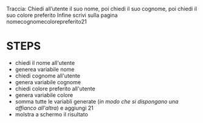 Traccia:
Chiedi all’utente il suo nome,
poi chiedi il suo cognome,
poi chiedi il suo colore preferito
Infine scrivi sulla pagina nomecognomecolorepreferito21

# STEPS

- chiedi il nome all'utente
- generea variabile nome
- chiedi cognome all'utente
- genera variabile cognome
- chiedi colore preferito all'utente
- genera variabile colore
- somma tutte le variabli generate (*in modo che si dispongano una affianco all'altra*) e aggiungi 21
- molstra a schermo il risultato